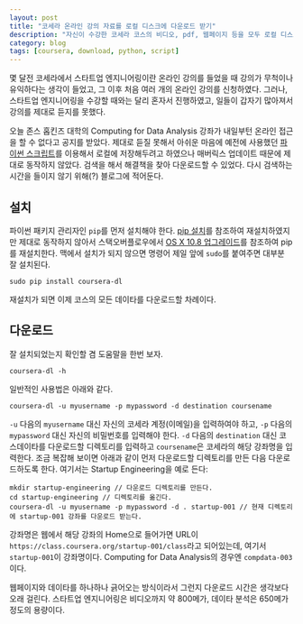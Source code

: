 ```yaml
---
layout: post
title: "코세라 온라인 강의 자료를 로컬 디스크에 다운로드 받기"
description: "자신이 수강한 코세라 코스의 비디오, pdf, 웹페이지 등을 모두 로컬 디스크에 저장하여 수강 종료 후에도 언제든지 재열람할 수 있는 간단한 방법"
category: blog
tags: [coursera, download, python, script]
---
```


몇 달전 코세라에서 스타트업 엔지니어링이란 온라인 강의를 들었을 때 강의가 무척이나 유익하다는 생각이 들었고, 그 이후 처음 여러 개의 온라인 강의를 신청하였다. 그러나, 스타트업 엔지니어링을 수강할 때와는 달리 혼자서 진행하였고, 일들이 갑자기 많아져서 강의를 제대로 듣지를 못했다.

오늘 존스 홉킨즈 대학의 Computing for Data Analysis 강좌가 내일부턴 온라인 접근을 할 수 없다고 공지를 받았다. 제대로 듣질 못해서 아쉬운 마음에 예전에 사용했던 [파이썬 스크립트][1]를 이용해서 로컬에 저장해두려고 하였으나 매버릭스 업데이트 때문에 제대로 동작하지 않았다. 검색을 해서 해결책을 찾아 다운로드할 수 있었다. 다시 검색하는 시간을 들이지 않기 위해(?) 블로그에 적어둔다.

## 설치

파이썬 패키지 관리자인 `pip`를 먼저 설치해야 한다. [pip 설치][2]를 참조하여 재설치하였지만 제대로 동작하지 않아서 스택오버플로우에서 [OS X 10.8 업그레이드][3]를 참조하여 pip를 재설치한다. 맥에서 설치가 되지 않으면 명령어 제일 앞에 `sudo`를 붙여주면 대부분 잘 설치된다.


    sudo pip install coursera-dl


재설치가 되면 이제 코스의 모든 데이타를 다운로드할 차례이다.

## 다운로드

잘 설치되었는지 확인할 겸 도움말을 한번 보자.


    coursera-dl -h


일반적인 사용법은 아래와 같다.


    coursera-dl -u myusername -p mypassword -d destination coursename


`-u` 다음의 `myusername` 대신 자신의 코세라 계정(이메일)을 입력하여야 하고, `-p` 다음의 `mypassword` 대신 자신의 비밀번호를 입력해야 한다. `-d` 다음의 `destination` 대신 코스데이타를 다운로드할 디렉토리를 입력하고 `coursename`은 코세라의 해당 강좌명을 입력한다. 조금 복잡해 보이면 아래과 같이 먼저 다운로드할 디렉토리를 만든 다음 다운로드하도록 한다. 여기서는 Startup Engineering을 예로 든다:


    mkdir startup-engineering // 다운로드 디렉토리를 만든다.
    cd startup-engineering // 디렉토리를 옮긴다.
    coursera-dl -u myusername -p mypassword -d . startup-001 // 현재 디렉토리에 startup-001 강좌를 다운로드 받는다.


강좌명은 웹에서 해당 강좌의 Home으로 들어가면 URL이 `https://class.coursera.org/startup-001/class`라고 되어있는데, 여기서 `startup-001`이 강좌명이다. Computing for Data Analysis의 경우엔 `compdata-003`이다.

웹페이지와 데이타를 하나하나 긁어오는 방식이라서 그런지 다운로드 시간은 생각보다 오래 걸린다. 스타트업 엔지니어링은 비디오까지 약 800메가, 데이타 분석은 650메가 정도의 용량이다.

   [1]: https://github.com/dgorissen/coursera-dl
   [2]: http://www.pip-installer.org/en/latest/installing.html
   [3]: http://stackoverflow.com/questions/11704379/python-pip-broken-after-os-x-10-8-upgrade
  